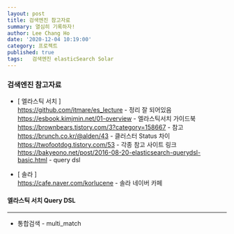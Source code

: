 ```yaml
---
layout: post
title: 검색엔진 참고자료
summary: 열심히 기록하자!
author: Lee Chang Ho
date: '2020-12-04 10:19:00'
category: 프로젝트
published: true
tags:   검색엔진 elasticSearch Solar
---
```


### 검색엔진 참고자료

+ [ 엘라스틱 서치 ]  
https://github.com/itmare/es_lecture - 정리 잘 되어있음  
https://esbook.kimjmin.net/01-overview - 엘라스틱서치 가이드북  
https://brownbears.tistory.com/3?category=158667 - 참고  
https://brunch.co.kr/@alden/43 - 클러스터 Status 차이  
https://twofootdog.tistory.com/53 - 각종 참고 사이트 링크  
https://bakyeono.net/post/2016-08-20-elasticsearch-querydsl-basic.html - query dsl

+ [ 솔라 ]  
https://cafe.naver.com/korlucene - 솔라 네이버 카페  



#### 엘라스틱 서치 Query DSL
---

+ 통합검색 - multi_match
